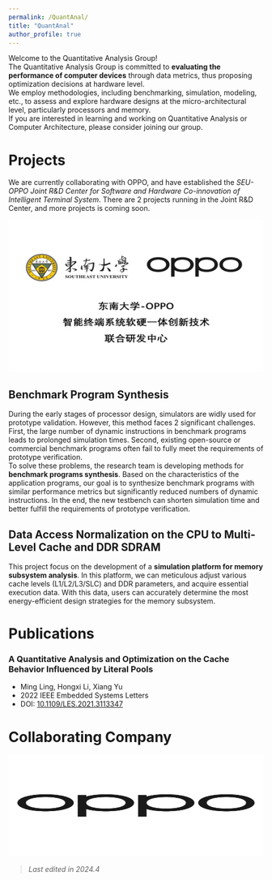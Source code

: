 ```yaml
---
permalink: /QuantAnal/
title: "QuantAnal"
author_profile: true
---
```


Welcome to the Quantitative Analysis Group!  
The Quantitative Analysis Group is committed to **evaluating the performance of computer devices** through data metrics, thus proposing optimization decisions at hardware level.  
We employ methodologies, including benchmarking, simulation, modeling, etc., to assess and explore hardware designs at the micro-architectural level, particularly processors and memory.  
If you are interested in learning and working on Quantitative Analysis or Computer Architecture, please consider joining our group.

# Projects
We are currently collaborating with OPPO, and have established the *SEU-OPPO Joint R&D Center for Software and Hardware Co-innovation of Intelligent Terminal System*. There are 2 projects running in the Joint R&D Center, and more projects is coming soon.  
<center>
    <img src="\images\my_image\oppo-lab.jpg" style="width:100%; height:auto; max-height:300px;">
</center>

## Benchmark Program Synthesis
During the early stages of processor design, simulators are widly used for prototype validation. However, this method faces 2 significant challenges. First, the large number of dynamic instructions in benchmark programs leads to prolonged simulation times. Second, existing open-source or commercial benchmark programs often fail to fully meet the requirements of prototype verification.   
To solve these problems, the research team is developing methods for **benchmark programs synthesis**. Based on the characteristics of the application programs, our goal is to synthesize benchmark programs with similar performance metrics but significantly reduced numbers of dynamic instructions. In the end, the new testbench can shorten simulation time and better fulfill the requirements of prototype verification.

## Data Access Normalization on the CPU to Multi-Level Cache and DDR SDRAM
This project focus on the development of a **simulation platform for memory subsystem analysis**. In this platform, we can meticulous adjust various cache levels (L1/L2/L3/SLC) and DDR parameters, and acquire essential execution data. With this data, users can accurately determine the most energy-efficient design strategies for the memory subsystem.

# Publications
### A Quantitative Analysis and Optimization on the Cache Behavior Influenced by Literal Pools
- Ming Ling, Hongxi Li, Xiang Yu
- 2022 IEEE Embedded Systems Letters
- DOI: [10.1109/LES.2021.3113347](http://dx.doi.org/10.1109/LES.2021.3113347)

# Collaborating Company
<img src="\images\my_image\oppo-logo.png" style="width:100%; height:auto; max-height:200px;">

>*Last edited in 2024.4*